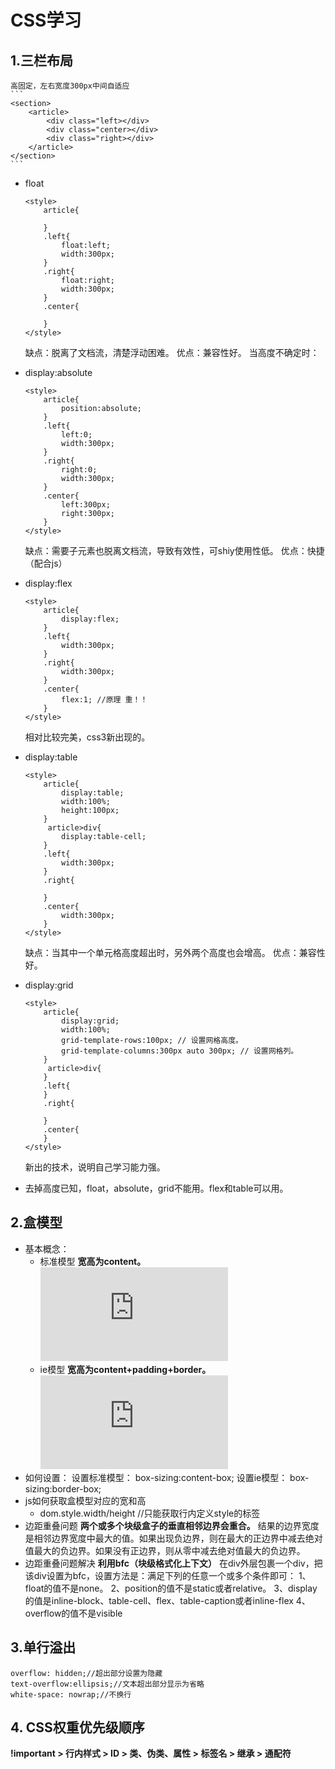 # CSS学习
## 1.三栏布局
    高固定，左右宽度300px中间自适应
    ```
    <section>
        <article>
            <div class="left></div>
            <div class="center></div>
            <div class="right></div>
        </article>
    </section>
    ```
* float
    ```
    <style>
        article{
            
        }
        .left{
            float:left;
            width:300px;
        }
        .right{
            float:right;
            width:300px;
        }
        .center{
            
        }
    </style>
    ```
    缺点：脱离了文档流，清楚浮动困难。
    优点：兼容性好。
    当高度不确定时：
* display:absolute
    ```
    <style>
        article{
            position:absolute;
        }
        .left{
            left:0;
            width:300px;
        }
        .right{
            right:0;
            width:300px;
        }
        .center{
            left:300px;
            right:300px;
        }
    </style>
    ```
    缺点：需要子元素也脱离文档流，导致有效性，可shiy使用性低。
    优点：快捷（配合js）
* display:flex
    ```
    <style>
        article{
            display:flex;
        }
        .left{
            width:300px;
        }
        .right{
            width:300px;
        }
        .center{
            flex:1; //原理 重！！
        }
    </style>
    ```
    相对比较完美，css3新出现的。
* display:table
    ```
    <style>
        article{
            display:table;
            width:100%;
            height:100px;
        }
         article>div{
            display:table-cell; 
        }
        .left{
            width:300px;
        }
        .right{
            
        }
        .center{
            width:300px;
        }
    </style>
    ```
    缺点：当其中一个单元格高度超出时，另外两个高度也会增高。
    优点：兼容性好。
* display:grid
    ```
    <style>
        article{
            display:grid;
            width:100%;
            grid-template-rows:100px; // 设置网格高度。
            grid-template-columns:300px auto 300px; // 设置网格列。
        }
         article>div{
        }
        .left{
        }
        .right{
            
        }
        .center{
        }
    </style>
    ```
    新出的技术，说明自己学习能力强。
    
*   去掉高度已知，float，absolute，grid不能用。flex和table可以用。
## 2.盒模型
*   基本概念：
    *   标准模型
        **宽高为content。**
    ![20140124141001609.jpg](http://kod.ksust.com/index.php?user/publicLink&fid=d7c7H7s5YRYNwwteKHE4-D2FGQXZVMYtrJSoghvlcSa--9le6xb1XP2IMHsWL7oh4E56yIKRnud3NDO6TjCRgjtRMlSlXt-BEEiJlojJUn8gbs_DocTh1XaDvRYzAqv6jmgR6Nw&file_name=/20140124141001609.jpg)
    *   ie模型
        **宽高为content+padding+border。**
        ![20140124141131218.jpg](http://kod.ksust.com/index.php?user/publicLink&fid=ada8RW97wRPMm-zKCLlfD3ZxD2NF3S5gX1naKnEa0xE_ibZt4QyFoNTTkUQ02CArEPOQBvw1cZImfVbHzTx3kAI8Y4pi3ypuQVEaEC_nWZjtc956SkIpbmYEE56RJF9LDdSiQKI&file_name=/20140124141131218.jpg)
*   如何设置：
    设置标准模型：  box-sizing:content-box;
    设置ie模型：    box-sizing:border-box;
*   js如何获取盒模型对应的宽和高
    * dom.style.width/height //只能获取行内定义style的标签
*   边距重叠问题
**两个或多个块级盒子的垂直相邻边界会重合。**
    结果的边界宽度是相邻边界宽度中最大的值。如果出现负边界，则在最大的正边界中减去绝对值最大的负边界。如果没有正边界，则从零中减去绝对值最大的负边界。
*   边距重叠问题解决
**利用bfc（块级格式化上下文）**
    在div外层包裹一个div，把该div设置为bfc，设置方法是：满足下列的任意一个或多个条件即可：
1、float的值不是none。
2、position的值不是static或者relative。
3、display的值是inline-block、table-cell、flex、table-caption或者inline-flex
4、overflow的值不是visible
## 3.单行溢出
    overflow: hidden;//超出部分设置为隐藏
    text-overflow:ellipsis;//文本超出部分显示为省略
    white-space: nowrap;//不换行 
## 4. CSS权重优先级顺序
**!important > 行内样式 > ID > 类、伪类、属性 > 标签名 > 继承 > 通配符**
